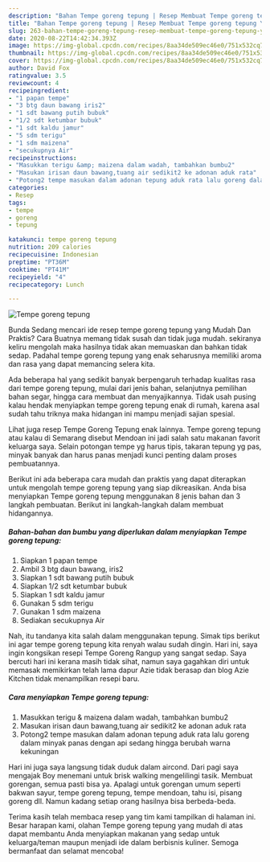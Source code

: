```yaml
---
description: "Bahan Tempe goreng tepung | Resep Membuat Tempe goreng tepung Yang Enak Dan Lezat"
title: "Bahan Tempe goreng tepung | Resep Membuat Tempe goreng tepung Yang Enak Dan Lezat"
slug: 263-bahan-tempe-goreng-tepung-resep-membuat-tempe-goreng-tepung-yang-enak-dan-lezat
date: 2020-08-22T14:42:34.393Z
image: https://img-global.cpcdn.com/recipes/8aa34de509ec46e0/751x532cq70/tempe-goreng-tepung-foto-resep-utama.jpg
thumbnail: https://img-global.cpcdn.com/recipes/8aa34de509ec46e0/751x532cq70/tempe-goreng-tepung-foto-resep-utama.jpg
cover: https://img-global.cpcdn.com/recipes/8aa34de509ec46e0/751x532cq70/tempe-goreng-tepung-foto-resep-utama.jpg
author: David Fox
ratingvalue: 3.5
reviewcount: 4
recipeingredient:
- "1 papan tempe"
- "3 btg daun bawang iris2"
- "1 sdt bawang putih bubuk"
- "1/2 sdt ketumbar bubuk"
- "1 sdt kaldu jamur"
- "5 sdm terigu"
- "1 sdm maizena"
- "secukupnya Air"
recipeinstructions:
- "Masukkan terigu &amp; maizena dalam wadah, tambahkan bumbu2"
- "Masukan irisan daun bawang,tuang air sedikit2 ke adonan aduk rata"
- "Potong2 tempe masukan dalam adonan tepung aduk rata lalu goreng dalam minyak panas dengan api sedang hingga berubah warna kekuningan"
categories:
- Resep
tags:
- tempe
- goreng
- tepung

katakunci: tempe goreng tepung 
nutrition: 209 calories
recipecuisine: Indonesian
preptime: "PT36M"
cooktime: "PT41M"
recipeyield: "4"
recipecategory: Lunch

---
```



![Tempe goreng tepung](https://img-global.cpcdn.com/recipes/8aa34de509ec46e0/751x532cq70/tempe-goreng-tepung-foto-resep-utama.jpg)

Bunda Sedang mencari ide resep tempe goreng tepung yang Mudah Dan Praktis? Cara Buatnya memang tidak susah dan tidak juga mudah. sekiranya keliru mengolah maka hasilnya tidak akan memuaskan dan bahkan tidak sedap. Padahal tempe goreng tepung yang enak seharusnya memiliki aroma dan rasa yang dapat memancing selera kita.

Ada beberapa hal yang sedikit banyak berpengaruh terhadap kualitas rasa dari tempe goreng tepung, mulai dari jenis bahan, selanjutnya pemilihan bahan segar, hingga cara membuat dan menyajikannya. Tidak usah pusing kalau hendak menyiapkan tempe goreng tepung enak di rumah, karena asal sudah tahu triknya maka hidangan ini mampu menjadi sajian spesial.

Lihat juga resep Tempe Goreng Tepung enak lainnya. Tempe goreng tepung atau kalau di Semarang disebut Mendoan ini jadi salah satu makanan favorit keluarga saya. Selain potongan tempe yg harus tipis, takaran tepung yg pas, minyak banyak dan harus panas menjadi kunci penting dalam proses pembuatannya.


Berikut ini ada beberapa cara mudah dan praktis yang dapat diterapkan untuk mengolah tempe goreng tepung yang siap dikreasikan. Anda bisa menyiapkan Tempe goreng tepung menggunakan 8 jenis bahan dan 3 langkah pembuatan. Berikut ini langkah-langkah dalam membuat hidangannya.

<!--inarticleads1-->

##### Bahan-bahan dan bumbu yang diperlukan dalam menyiapkan Tempe goreng tepung:

1. Siapkan 1 papan tempe
1. Ambil 3 btg daun bawang, iris2
1. Siapkan 1 sdt bawang putih bubuk
1. Siapkan 1/2 sdt ketumbar bubuk
1. Siapkan 1 sdt kaldu jamur
1. Gunakan 5 sdm terigu
1. Gunakan 1 sdm maizena
1. Sediakan secukupnya Air


Nah, itu tandanya kita salah dalam menggunakan tepung. Simak tips berikut ini agar tempe goreng tepung kita renyah walau sudah dingin. Hari ini, saya ingin kongsikan resepi Tempe Goreng Rangup yang sangat sedap. Saya bercuti hari ini kerana masih tidak sihat, namun saya gagahkan diri untuk memasak memikirkan telah lama dapur Azie tidak berasap dan blog Azie Kitchen tidak menampilkan resepi baru. 

<!--inarticleads2-->

##### Cara menyiapkan Tempe goreng tepung:

1. Masukkan terigu &amp; maizena dalam wadah, tambahkan bumbu2
1. Masukan irisan daun bawang,tuang air sedikit2 ke adonan aduk rata
1. Potong2 tempe masukan dalam adonan tepung aduk rata lalu goreng dalam minyak panas dengan api sedang hingga berubah warna kekuningan


Hari ini juga saya langsung tidak duduk dalam aircond. Dari pagi saya mengajak Boy menemani untuk brisk walking mengelilingi tasik. Membuat gorengan, semua pasti bisa ya. Apalagi untuk gorengan umum seperti bakwan sayur, tempe goreng tepung, tempe mendoan, tahu isi, pisang goreng dll. Namun kadang setiap orang hasilnya bisa berbeda-beda. 

Terima kasih telah membaca resep yang tim kami tampilkan di halaman ini. Besar harapan kami, olahan Tempe goreng tepung yang mudah di atas dapat membantu Anda menyiapkan makanan yang sedap untuk keluarga/teman maupun menjadi ide dalam berbisnis kuliner. Semoga bermanfaat dan selamat mencoba!
